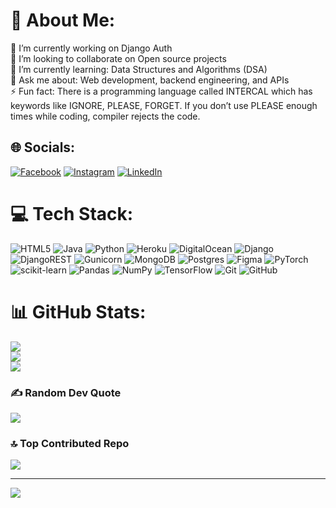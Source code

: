 # 💫 About Me:
🔭 I’m currently working on Django Auth<br>👯 I’m looking to collaborate on Open source projects <br>🌱 I’m currently learning: Data Structures and Algorithms (DSA)<br>💬 Ask me about: Web development, backend engineering, and APIs<br>⚡ Fun fact: There is a programming language called INTERCAL which has keywords like IGNORE, PLEASE, FORGET. If you don’t use PLEASE enough times while coding, compiler rejects the code.<br>


## 🌐 Socials:
[![Facebook](https://img.shields.io/badge/Facebook-%231877F2.svg?logo=Facebook&logoColor=white)](https://facebook.com/Edward-Koffi-Hanson) [![Instagram](https://img.shields.io/badge/Instagram-%23E4405F.svg?logo=Instagram&logoColor=white)](https://instagram.com/_eddie_hanson) [![LinkedIn](https://img.shields.io/badge/LinkedIn-%230077B5.svg?logo=linkedin&logoColor=white)](https://linkedin.com/in/Edward-Koffi-Hanson) 

# 💻 Tech Stack:
![HTML5](https://img.shields.io/badge/html5-%23E34F26.svg?style=for-the-badge&logo=html5&logoColor=white) ![Java](https://img.shields.io/badge/java-%23ED8B00.svg?style=for-the-badge&logo=openjdk&logoColor=white) ![Python](https://img.shields.io/badge/python-3670A0?style=for-the-badge&logo=python&logoColor=ffdd54) ![Heroku](https://img.shields.io/badge/heroku-%23430098.svg?style=for-the-badge&logo=heroku&logoColor=white) ![DigitalOcean](https://img.shields.io/badge/DigitalOcean-%230167ff.svg?style=for-the-badge&logo=digitalOcean&logoColor=white) ![Django](https://img.shields.io/badge/django-%23092E20.svg?style=for-the-badge&logo=django&logoColor=white) ![DjangoREST](https://img.shields.io/badge/DJANGO-REST-ff1709?style=for-the-badge&logo=django&logoColor=white&color=ff1709&labelColor=gray) ![Gunicorn](https://img.shields.io/badge/gunicorn-%298729.svg?style=for-the-badge&logo=gunicorn&logoColor=white) ![MongoDB](https://img.shields.io/badge/MongoDB-%234ea94b.svg?style=for-the-badge&logo=mongodb&logoColor=white) ![Postgres](https://img.shields.io/badge/postgres-%23316192.svg?style=for-the-badge&logo=postgresql&logoColor=white) ![Figma](https://img.shields.io/badge/figma-%23F24E1E.svg?style=for-the-badge&logo=figma&logoColor=white) ![PyTorch](https://img.shields.io/badge/PyTorch-%23EE4C2C.svg?style=for-the-badge&logo=PyTorch&logoColor=white) ![scikit-learn](https://img.shields.io/badge/scikit--learn-%23F7931E.svg?style=for-the-badge&logo=scikit-learn&logoColor=white) ![Pandas](https://img.shields.io/badge/pandas-%23150458.svg?style=for-the-badge&logo=pandas&logoColor=white) ![NumPy](https://img.shields.io/badge/numpy-%23013243.svg?style=for-the-badge&logo=numpy&logoColor=white) ![TensorFlow](https://img.shields.io/badge/TensorFlow-%23FF6F00.svg?style=for-the-badge&logo=TensorFlow&logoColor=white) ![Git](https://img.shields.io/badge/git-%23F05033.svg?style=for-the-badge&logo=git&logoColor=white) ![GitHub](https://img.shields.io/badge/github-%23121011.svg?style=for-the-badge&logo=github&logoColor=white)
# 📊 GitHub Stats:
![](https://github-readme-stats.vercel.app/api?username=Eddie-hanson&theme=dark&hide_border=false&include_all_commits=false&count_private=false)<br/>
![](https://github-readme-streak-stats.herokuapp.com/?user=Eddie-hanson&theme=dark&hide_border=false)<br/>
![](https://github-readme-stats.vercel.app/api/top-langs/?username=Eddie-hanson&theme=dark&hide_border=false&include_all_commits=false&count_private=false&layout=compact)

### ✍️ Random Dev Quote
![](https://quotes-github-readme.vercel.app/api?type=horizontal&theme=dark)

### 🔝 Top Contributed Repo
![](https://github-contributor-stats.vercel.app/api?username=Eddie-hanson&limit=5&theme=dark&combine_all_yearly_contributions=true)

---
[![](https://visitcount.itsvg.in/api?id=Eddie-hanson&icon=2&color=2)](https://visitcount.itsvg.in)

<!-- Proudly created with GPRM ( https://gprm.itsvg.in ) -->

